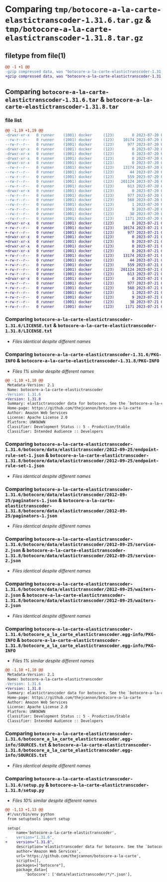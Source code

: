 # Comparing `tmp/botocore-a-la-carte-elastictranscoder-1.31.6.tar.gz` & `tmp/botocore-a-la-carte-elastictranscoder-1.31.8.tar.gz`

## filetype from file(1)

```diff
@@ -1 +1 @@
-gzip compressed data, was "botocore-a-la-carte-elastictranscoder-1.31.6.tar", last modified: Thu Jul 20 01:20:21 2023, max compression
+gzip compressed data, was "botocore-a-la-carte-elastictranscoder-1.31.8.tar", last modified: Fri Jul 21 01:21:30 2023, max compression
```

## Comparing `botocore-a-la-carte-elastictranscoder-1.31.6.tar` & `botocore-a-la-carte-elastictranscoder-1.31.8.tar`

### file list

```diff
@@ -1,19 +1,19 @@
-drwxr-xr-x   0 runner    (1001) docker     (123)        0 2023-07-20 01:20:21.038689 botocore-a-la-carte-elastictranscoder-1.31.6/
--rw-r--r--   0 runner    (1001) docker     (123)    10174 2023-07-20 01:20:20.000000 botocore-a-la-carte-elastictranscoder-1.31.6/LICENSE.txt
--rw-r--r--   0 runner    (1001) docker     (123)      977 2023-07-20 01:20:21.038689 botocore-a-la-carte-elastictranscoder-1.31.6/PKG-INFO
-drwxr-xr-x   0 runner    (1001) docker     (123)        0 2023-07-20 01:20:21.038689 botocore-a-la-carte-elastictranscoder-1.31.6/botocore/
-drwxr-xr-x   0 runner    (1001) docker     (123)        0 2023-07-20 01:20:21.038689 botocore-a-la-carte-elastictranscoder-1.31.6/botocore/data/
-drwxr-xr-x   0 runner    (1001) docker     (123)        0 2023-07-20 01:20:21.038689 botocore-a-la-carte-elastictranscoder-1.31.6/botocore/data/elastictranscoder/
-drwxr-xr-x   0 runner    (1001) docker     (123)        0 2023-07-20 01:20:21.038689 botocore-a-la-carte-elastictranscoder-1.31.6/botocore/data/elastictranscoder/2012-09-25/
--rw-r--r--   0 runner    (1001) docker     (123)    13174 2023-07-20 01:19:55.000000 botocore-a-la-carte-elastictranscoder-1.31.6/botocore/data/elastictranscoder/2012-09-25/endpoint-rule-set-1.json
--rw-r--r--   0 runner    (1001) docker     (123)       44 2023-07-20 01:19:55.000000 botocore-a-la-carte-elastictranscoder-1.31.6/botocore/data/elastictranscoder/2012-09-25/examples-1.json
--rw-r--r--   0 runner    (1001) docker     (123)      559 2023-07-20 01:19:55.000000 botocore-a-la-carte-elastictranscoder-1.31.6/botocore/data/elastictranscoder/2012-09-25/paginators-1.json
--rw-r--r--   0 runner    (1001) docker     (123)   201124 2023-07-20 01:19:55.000000 botocore-a-la-carte-elastictranscoder-1.31.6/botocore/data/elastictranscoder/2012-09-25/service-2.json
--rw-r--r--   0 runner    (1001) docker     (123)      613 2023-07-20 01:19:55.000000 botocore-a-la-carte-elastictranscoder-1.31.6/botocore/data/elastictranscoder/2012-09-25/waiters-2.json
-drwxr-xr-x   0 runner    (1001) docker     (123)        0 2023-07-20 01:20:21.038689 botocore-a-la-carte-elastictranscoder-1.31.6/botocore_a_la_carte_elastictranscoder.egg-info/
--rw-r--r--   0 runner    (1001) docker     (123)      977 2023-07-20 01:20:21.000000 botocore-a-la-carte-elastictranscoder-1.31.6/botocore_a_la_carte_elastictranscoder.egg-info/PKG-INFO
--rw-r--r--   0 runner    (1001) docker     (123)      568 2023-07-20 01:20:21.000000 botocore-a-la-carte-elastictranscoder-1.31.6/botocore_a_la_carte_elastictranscoder.egg-info/SOURCES.txt
--rw-r--r--   0 runner    (1001) docker     (123)        1 2023-07-20 01:20:21.000000 botocore-a-la-carte-elastictranscoder-1.31.6/botocore_a_la_carte_elastictranscoder.egg-info/dependency_links.txt
--rw-r--r--   0 runner    (1001) docker     (123)        9 2023-07-20 01:20:21.000000 botocore-a-la-carte-elastictranscoder-1.31.6/botocore_a_la_carte_elastictranscoder.egg-info/top_level.txt
--rw-r--r--   0 runner    (1001) docker     (123)       38 2023-07-20 01:20:21.038689 botocore-a-la-carte-elastictranscoder-1.31.6/setup.cfg
--rw-r--r--   0 runner    (1001) docker     (123)     1171 2023-07-20 01:20:20.000000 botocore-a-la-carte-elastictranscoder-1.31.6/setup.py
+drwxr-xr-x   0 runner    (1001) docker     (123)        0 2023-07-21 01:21:30.179086 botocore-a-la-carte-elastictranscoder-1.31.8/
+-rw-r--r--   0 runner    (1001) docker     (123)    10174 2023-07-21 01:21:29.000000 botocore-a-la-carte-elastictranscoder-1.31.8/LICENSE.txt
+-rw-r--r--   0 runner    (1001) docker     (123)      977 2023-07-21 01:21:30.179086 botocore-a-la-carte-elastictranscoder-1.31.8/PKG-INFO
+drwxr-xr-x   0 runner    (1001) docker     (123)        0 2023-07-21 01:21:30.179086 botocore-a-la-carte-elastictranscoder-1.31.8/botocore/
+drwxr-xr-x   0 runner    (1001) docker     (123)        0 2023-07-21 01:21:30.179086 botocore-a-la-carte-elastictranscoder-1.31.8/botocore/data/
+drwxr-xr-x   0 runner    (1001) docker     (123)        0 2023-07-21 01:21:30.179086 botocore-a-la-carte-elastictranscoder-1.31.8/botocore/data/elastictranscoder/
+drwxr-xr-x   0 runner    (1001) docker     (123)        0 2023-07-21 01:21:30.179086 botocore-a-la-carte-elastictranscoder-1.31.8/botocore/data/elastictranscoder/2012-09-25/
+-rw-r--r--   0 runner    (1001) docker     (123)    13174 2023-07-21 01:21:06.000000 botocore-a-la-carte-elastictranscoder-1.31.8/botocore/data/elastictranscoder/2012-09-25/endpoint-rule-set-1.json
+-rw-r--r--   0 runner    (1001) docker     (123)       44 2023-07-21 01:21:06.000000 botocore-a-la-carte-elastictranscoder-1.31.8/botocore/data/elastictranscoder/2012-09-25/examples-1.json
+-rw-r--r--   0 runner    (1001) docker     (123)      559 2023-07-21 01:21:06.000000 botocore-a-la-carte-elastictranscoder-1.31.8/botocore/data/elastictranscoder/2012-09-25/paginators-1.json
+-rw-r--r--   0 runner    (1001) docker     (123)   201124 2023-07-21 01:21:06.000000 botocore-a-la-carte-elastictranscoder-1.31.8/botocore/data/elastictranscoder/2012-09-25/service-2.json
+-rw-r--r--   0 runner    (1001) docker     (123)      613 2023-07-21 01:21:06.000000 botocore-a-la-carte-elastictranscoder-1.31.8/botocore/data/elastictranscoder/2012-09-25/waiters-2.json
+drwxr-xr-x   0 runner    (1001) docker     (123)        0 2023-07-21 01:21:30.179086 botocore-a-la-carte-elastictranscoder-1.31.8/botocore_a_la_carte_elastictranscoder.egg-info/
+-rw-r--r--   0 runner    (1001) docker     (123)      977 2023-07-21 01:21:30.000000 botocore-a-la-carte-elastictranscoder-1.31.8/botocore_a_la_carte_elastictranscoder.egg-info/PKG-INFO
+-rw-r--r--   0 runner    (1001) docker     (123)      568 2023-07-21 01:21:30.000000 botocore-a-la-carte-elastictranscoder-1.31.8/botocore_a_la_carte_elastictranscoder.egg-info/SOURCES.txt
+-rw-r--r--   0 runner    (1001) docker     (123)        1 2023-07-21 01:21:30.000000 botocore-a-la-carte-elastictranscoder-1.31.8/botocore_a_la_carte_elastictranscoder.egg-info/dependency_links.txt
+-rw-r--r--   0 runner    (1001) docker     (123)        9 2023-07-21 01:21:30.000000 botocore-a-la-carte-elastictranscoder-1.31.8/botocore_a_la_carte_elastictranscoder.egg-info/top_level.txt
+-rw-r--r--   0 runner    (1001) docker     (123)       38 2023-07-21 01:21:30.179086 botocore-a-la-carte-elastictranscoder-1.31.8/setup.cfg
+-rw-r--r--   0 runner    (1001) docker     (123)     1171 2023-07-21 01:21:29.000000 botocore-a-la-carte-elastictranscoder-1.31.8/setup.py
```

### Comparing `botocore-a-la-carte-elastictranscoder-1.31.6/LICENSE.txt` & `botocore-a-la-carte-elastictranscoder-1.31.8/LICENSE.txt`

 * *Files identical despite different names*

### Comparing `botocore-a-la-carte-elastictranscoder-1.31.6/PKG-INFO` & `botocore-a-la-carte-elastictranscoder-1.31.8/PKG-INFO`

 * *Files 1% similar despite different names*

```diff
@@ -1,10 +1,10 @@
 Metadata-Version: 2.1
 Name: botocore-a-la-carte-elastictranscoder
-Version: 1.31.6
+Version: 1.31.8
 Summary: elastictranscoder data for botocore. See the `botocore-a-la-carte` package for more info.
 Home-page: https://github.com/thejcannon/botocore-a-la-carte
 Author: Amazon Web Services
 License: Apache License 2.0
 Platform: UNKNOWN
 Classifier: Development Status :: 5 - Production/Stable
 Classifier: Intended Audience :: Developers
```

### Comparing `botocore-a-la-carte-elastictranscoder-1.31.6/botocore/data/elastictranscoder/2012-09-25/endpoint-rule-set-1.json` & `botocore-a-la-carte-elastictranscoder-1.31.8/botocore/data/elastictranscoder/2012-09-25/endpoint-rule-set-1.json`

 * *Files identical despite different names*

### Comparing `botocore-a-la-carte-elastictranscoder-1.31.6/botocore/data/elastictranscoder/2012-09-25/paginators-1.json` & `botocore-a-la-carte-elastictranscoder-1.31.8/botocore/data/elastictranscoder/2012-09-25/paginators-1.json`

 * *Files identical despite different names*

### Comparing `botocore-a-la-carte-elastictranscoder-1.31.6/botocore/data/elastictranscoder/2012-09-25/service-2.json` & `botocore-a-la-carte-elastictranscoder-1.31.8/botocore/data/elastictranscoder/2012-09-25/service-2.json`

 * *Files identical despite different names*

### Comparing `botocore-a-la-carte-elastictranscoder-1.31.6/botocore/data/elastictranscoder/2012-09-25/waiters-2.json` & `botocore-a-la-carte-elastictranscoder-1.31.8/botocore/data/elastictranscoder/2012-09-25/waiters-2.json`

 * *Files identical despite different names*

### Comparing `botocore-a-la-carte-elastictranscoder-1.31.6/botocore_a_la_carte_elastictranscoder.egg-info/PKG-INFO` & `botocore-a-la-carte-elastictranscoder-1.31.8/botocore_a_la_carte_elastictranscoder.egg-info/PKG-INFO`

 * *Files 1% similar despite different names*

```diff
@@ -1,10 +1,10 @@
 Metadata-Version: 2.1
 Name: botocore-a-la-carte-elastictranscoder
-Version: 1.31.6
+Version: 1.31.8
 Summary: elastictranscoder data for botocore. See the `botocore-a-la-carte` package for more info.
 Home-page: https://github.com/thejcannon/botocore-a-la-carte
 Author: Amazon Web Services
 License: Apache License 2.0
 Platform: UNKNOWN
 Classifier: Development Status :: 5 - Production/Stable
 Classifier: Intended Audience :: Developers
```

### Comparing `botocore-a-la-carte-elastictranscoder-1.31.6/botocore_a_la_carte_elastictranscoder.egg-info/SOURCES.txt` & `botocore-a-la-carte-elastictranscoder-1.31.8/botocore_a_la_carte_elastictranscoder.egg-info/SOURCES.txt`

 * *Files identical despite different names*

### Comparing `botocore-a-la-carte-elastictranscoder-1.31.6/setup.py` & `botocore-a-la-carte-elastictranscoder-1.31.8/setup.py`

 * *Files 10% similar despite different names*

```diff
@@ -1,13 +1,13 @@
 #!/usr/bin/env python
 from setuptools import setup
 
 setup(
     name='botocore-a-la-carte-elastictranscoder',
-    version="1.31.6",
+    version="1.31.8",
     description='elastictranscoder data for botocore. See the `botocore-a-la-carte` package for more info.',
     author='Amazon Web Services',
     url='https://github.com/thejcannon/botocore-a-la-carte',
     scripts=[],
     packages=["botocore"],
     package_data={
         'botocore': ['data/elastictranscoder/*/*.json'],
```

